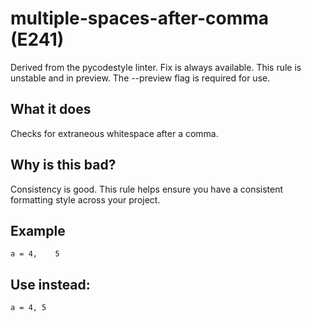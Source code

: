 # multiple-spaces-after-comma (E241)
Derived from the pycodestyle linter.
Fix is always available.
This rule is unstable and in preview. The --preview flag is required for use.
## What it does
Checks for extraneous whitespace after a comma.
## Why is this bad?
Consistency is good. This rule helps ensure you have a consistent
formatting style across your project.
## Example
```
a = 4,    5
```
## Use instead:
```
a = 4, 5
```